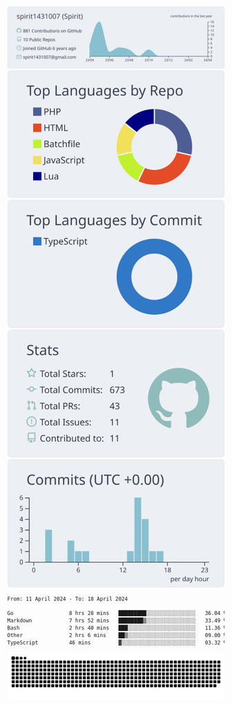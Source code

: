 [![](https://raw.githubusercontent.com/spirit1431007/spirit1431007/master/profile-summary-card-output/nord_bright/0-profile-details.svg)](https://git.io/spiritx)
[![](https://raw.githubusercontent.com/spirit1431007/spirit1431007/master/profile-summary-card-output/nord_bright/1-repos-per-language.svg)](https://git.io/spiritx) [![](https://raw.githubusercontent.com/spirit1431007/spirit1431007/master/profile-summary-card-output/nord_bright/2-most-commit-language.svg)](https://git.io/spiritx)
[![](https://raw.githubusercontent.com/spirit1431007/spirit1431007/master/profile-summary-card-output/nord_bright/3-stats.svg)](https://git.io/spiritx) [![](https://raw.githubusercontent.com/spirit1431007/spirit1431007/master/profile-summary-card-output/nord_bright/4-productive-time.svg)](https://git.io/spiritx)

<!--START_SECTION:waka-->

```txt
From: 11 April 2024 - To: 18 April 2024

Go                  8 hrs 28 mins   █████████░░░░░░░░░░░░░░░░   36.04 %
Markdown            7 hrs 52 mins   ████████▒░░░░░░░░░░░░░░░░   33.49 %
Bash                2 hrs 40 mins   ███░░░░░░░░░░░░░░░░░░░░░░   11.36 %
Other               2 hrs 6 mins    ██▒░░░░░░░░░░░░░░░░░░░░░░   09.00 %
TypeScript          46 mins         ▓░░░░░░░░░░░░░░░░░░░░░░░░   03.32 %
```

<!--END_SECTION:waka-->

![contribution](https://github.com/spirit1431007/spirit1431007/blob/output/github-contribution-grid-snake.svg)
